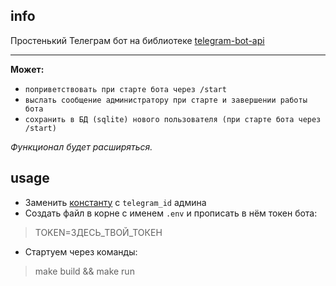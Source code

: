 ## info
Простенький Телеграм бот на библиотеке [telegram-bot-api](http://github.com/go-telegram-bot-api/telegram-bot-api)

***

**Может:**

- `поприветствовать при старте бота через /start`
- `выслать сообщение администратору при старте и завершении работы бота`
- `сохранить в БД (sqlite) нового пользователя (при старте бота через /start)`
  

_Функционал будет расширяться._

## usage
- Заменить [константу](https://github.com/bbt-t/botogoto/blob/d0f27cc8815e76bd4b400d891684e8db578146e1/pkg/config/config.go#L10) с `telegram_id` админа
- Создать файл в корне с именем `.env` и прописать в нём токен бота: 

>TOKEN=ЗДЕСЬ_ТВОЙ_ТОКЕН

- Стартуем через команды:

>make build && make run
